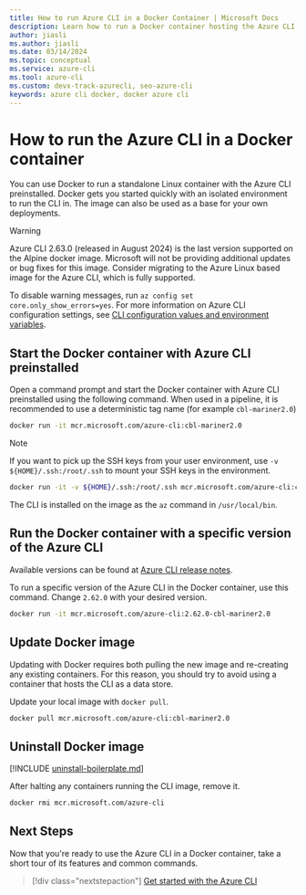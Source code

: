 ```yaml
---
title: How to run Azure CLI in a Docker Container | Microsoft Docs
description: Learn how to run a Docker container hosting the Azure CLI. Docker gets you started quickly with an isolated environment in which to run the Azure CLI.
author: jiasli
ms.author: jiasli
ms.date: 03/14/2024
ms.topic: conceptual
ms.service: azure-cli
ms.tool: azure-cli
ms.custom: devx-track-azurecli, seo-azure-cli
keywords: azure cli docker, docker azure cli
---
```


# How to run the Azure CLI in a Docker container

You can use Docker to run a standalone Linux container with the Azure CLI preinstalled. Docker gets you started quickly with an isolated environment to run the CLI in. The image can also be used as a base for your own deployments.

> [!WARNING]
> Azure CLI 2.63.0 (released in August 2024) is the last version supported on the Alpine docker image. Microsoft will not be providing additional updates or bug fixes for this image. Consider migrating to the Azure Linux based image for the Azure CLI, which is fully supported.
>
> To disable warning messages, run `az config set core.only_show_errors=yes`. For more information on Azure CLI configuration settings, see [CLI configuration values and environment variables](./azure-cli-configuration.md#cli-configuration-values-and-environment-variables).

## Start the Docker container with Azure CLI preinstalled

Open a command prompt and start the Docker container with Azure CLI preinstalled using the following command. When used in a pipeline, it is recommended to use a deterministic tag name (for example `cbl-mariner2.0`)

```bash
docker run -it mcr.microsoft.com/azure-cli:cbl-mariner2.0
```

> [!NOTE]
> If you want to pick up the SSH keys from your user environment,
> use `-v ${HOME}/.ssh:/root/.ssh` to mount your SSH keys in the environment.
>
> ```bash
> docker run -it -v ${HOME}/.ssh:/root/.ssh mcr.microsoft.com/azure-cli:cbl-mariner2.0
> ```

The CLI is installed on the image as the `az` command in `/usr/local/bin`.

## Run the Docker container with a specific version of the Azure CLI

Available versions can be found at [Azure CLI release notes](./release-notes-azure-cli.md).

To run a specific version of the Azure CLI in the Docker container, use this command. Change `2.62.0` with your desired version.

```bash
docker run -it mcr.microsoft.com/azure-cli:2.62.0-cbl-mariner2.0
```

## Update Docker image

Updating with Docker requires both pulling the new image and re-creating any existing containers. For this reason, you should
try to avoid using a container that hosts the CLI as a data store.

Update your local image with `docker pull`.

```bash
docker pull mcr.microsoft.com/azure-cli:cbl-mariner2.0
```

## Uninstall Docker image

[!INCLUDE [uninstall-boilerplate.md](includes/uninstall-boilerplate.md)]

After halting any containers running the CLI image, remove it.

```bash
docker rmi mcr.microsoft.com/azure-cli
```

## Next Steps

Now that you're ready to use the Azure CLI in a Docker container, take a short tour of its features and common commands.

> [!div class="nextstepaction"]
> [Get started with the Azure CLI](get-started-with-azure-cli.md)
